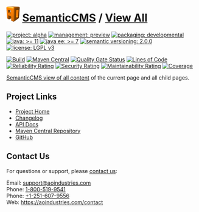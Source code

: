 # [<img src="ao-logo.png" alt="AO Logo" width="35" height="40">](https://github.com/ao-apps) [SemanticCMS](https://github.com/ao-apps/semanticcms) / [View All](https://github.com/ao-apps/semanticcms-view-all)

[![project: alpha](https://semanticcms.com/ao-badges/project-alpha.svg)](https://aoindustries.com/life-cycle#project-alpha)
[![management: preview](https://semanticcms.com/ao-badges/management-preview.svg)](https://aoindustries.com/life-cycle#management-preview)
[![packaging: developmental](https://semanticcms.com/ao-badges/packaging-developmental.svg)](https://aoindustries.com/life-cycle#packaging-developmental)  
[![java: &gt;= 11](https://semanticcms.com/ao-badges/java-11.svg)](https://docs.oracle.com/en/java/javase/11/)
[![java ee: &gt;= 7](https://semanticcms.com/ao-badges/javaee-7.svg)](https://docs.oracle.com/javaee/7/)
[![semantic versioning: 2.0.0](https://semanticcms.com/ao-badges/semver-2.0.0.svg)](http://semver.org/spec/v2.0.0.html)
[![license: LGPL v3](https://semanticcms.com/ao-badges/license-lgpl-3.0.svg)](https://www.gnu.org/licenses/lgpl-3.0)

[![Build](https://github.com/ao-apps/semanticcms-view-all/workflows/Build/badge.svg?branch=master)](https://github.com/ao-apps/semanticcms-view-all/actions?query=workflow%3ABuild)
[![Maven Central](https://maven-badges.herokuapp.com/maven-central/com.semanticcms/semanticcms-view-all/badge.svg)](https://maven-badges.herokuapp.com/maven-central/com.semanticcms/semanticcms-view-all)
[![Quality Gate Status](https://sonarcloud.io/api/project_badges/measure?branch=master&project=com.semanticcms%3Asemanticcms-view-all&metric=alert_status)](https://sonarcloud.io/dashboard?branch=master&id=com.semanticcms%3Asemanticcms-view-all)
[![Lines of Code](https://sonarcloud.io/api/project_badges/measure?branch=master&project=com.semanticcms%3Asemanticcms-view-all&metric=ncloc)](https://sonarcloud.io/component_measures?branch=master&id=com.semanticcms%3Asemanticcms-view-all&metric=ncloc)  
[![Reliability Rating](https://sonarcloud.io/api/project_badges/measure?branch=master&project=com.semanticcms%3Asemanticcms-view-all&metric=reliability_rating)](https://sonarcloud.io/component_measures?branch=master&id=com.semanticcms%3Asemanticcms-view-all&metric=Reliability)
[![Security Rating](https://sonarcloud.io/api/project_badges/measure?branch=master&project=com.semanticcms%3Asemanticcms-view-all&metric=security_rating)](https://sonarcloud.io/component_measures?branch=master&id=com.semanticcms%3Asemanticcms-view-all&metric=Security)
[![Maintainability Rating](https://sonarcloud.io/api/project_badges/measure?branch=master&project=com.semanticcms%3Asemanticcms-view-all&metric=sqale_rating)](https://sonarcloud.io/component_measures?branch=master&id=com.semanticcms%3Asemanticcms-view-all&metric=Maintainability)
[![Coverage](https://sonarcloud.io/api/project_badges/measure?branch=master&project=com.semanticcms%3Asemanticcms-view-all&metric=coverage)](https://sonarcloud.io/component_measures?branch=master&id=com.semanticcms%3Asemanticcms-view-all&metric=Coverage)

[SemanticCMS view of all content](https://github.com/ao-apps/semanticcms-view-all) of the current page and all child pages.

## Project Links
* [Project Home](https://semanticcms.com/view-all/)
* [Changelog](https://semanticcms.com/view-all/changelog)
* [API Docs](https://semanticcms.com/view-all/apidocs/)
* [Maven Central Repository](https://search.maven.org/artifact/com.semanticcms/semanticcms-view-all)
* [GitHub](https://github.com/ao-apps/semanticcms-view-all)

## Contact Us
For questions or support, please [contact us](https://aoindustries.com/contact):

Email: [support@aoindustries.com](mailto:support@aoindustries.com)  
Phone: [1-800-519-9541](tel:1-800-519-9541)  
Phone: [+1-251-607-9556](tel:+1-251-607-9556)  
Web: https://aoindustries.com/contact

